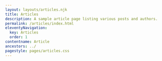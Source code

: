 ```yaml
---
layout: layouts/articles.njk
title: Articles
description: A sample article page listing various posts and authors.
permalink: /articles/index.html
eleventyNavigation:
  key: Articles
  order: 1
contentname: Article
ancestors: ../
pagestyle: pages/articles.css
---
```

